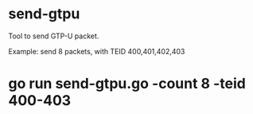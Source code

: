 # send-gtpu

Tool to send GTP-U packet.

Example: send 8 packets, with TEID 400,401,402,403
# go run send-gtpu.go -count 8 -teid 400-403
